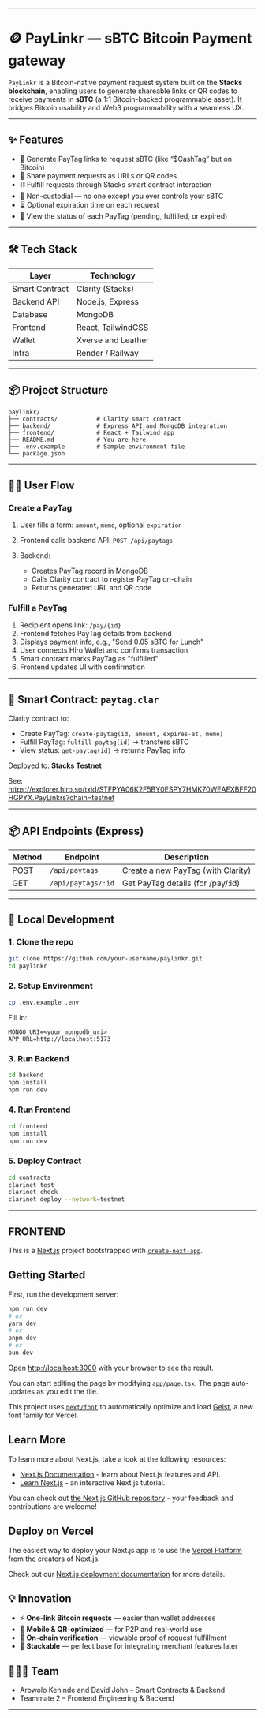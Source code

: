 
---

# 🪙 PayLinkr — sBTC Bitcoin Payment gateway

`PayLinkr` is a Bitcoin-native payment request system built on the **Stacks blockchain**, enabling users to generate shareable links or QR codes to receive payments in **sBTC** (a 1:1 Bitcoin-backed programmable asset). It bridges Bitcoin usability and Web3 programmability with a seamless UX.


---

## ✨ Features

* 🔗 Generate PayTag links to request sBTC (like “\$CashTag” but on Bitcoin)
* 📱 Share payment requests as URLs or QR codes
* ⛓️ Fulfill requests through Stacks smart contract interaction
* 🔐 Non-custodial — no one except you ever controls your sBTC
* ⏳ Optional expiration time on each request
* 📖 View the status of each PayTag (pending, fulfilled, or expired)

---

## 🛠️ Tech Stack

| Layer          | Technology         |
| -------------- | ------------------ |
| Smart Contract | Clarity (Stacks)   |
| Backend API    | Node.js, Express   |
| Database       | MongoDB            |
| Frontend       | React, TailwindCSS |
| Wallet         | Xverse and Leather |
| Infra          | Render / Railway   |

---

## 📦 Project Structure

```
paylinkr/
├── contracts/           # Clarity smart contract
├── backend/             # Express API and MongoDB integration
├── frontend/            # React + Tailwind app
├── README.md            # You are here
├── .env.example         # Sample environment file
└── package.json
```

---

## 🧑‍💻 User Flow

### Create a PayTag

1. User fills a form: `amount`, `memo`, optional `expiration`
2. Frontend calls backend API: `POST /api/paytags`
3. Backend:

   * Creates PayTag record in MongoDB
   * Calls Clarity contract to register PayTag on-chain
   * Returns generated URL and QR code


### Fulfill a PayTag

1. Recipient opens link: `/pay/{id}`
2. Frontend fetches PayTag details from backend
3. Displays payment info, e.g., "Send 0.05 sBTC for Lunch"
4. User connects Hiro Wallet and confirms transaction
5. Smart contract marks PayTag as "fulfilled"
6. Frontend updates UI with confirmation

---

## 🔐 Smart Contract: `paytag.clar`

Clarity contract to:

* Create PayTag: `create-paytag(id, amount, expires-at, memo)`
* Fulfill PayTag: `fulfill-paytag(id)` → transfers sBTC
* View status: `get-paytag(id)` → returns PayTag info

Deployed to: **Stacks Testnet**

See: https://explorer.hiro.so/txid/STFPYA06K2F5BY0ESPY7HMK70WEAEXBFF20HGPYX.PayLinkrs?chain=testnet

---

## 📦 API Endpoints (Express)

| Method | Endpoint           | Description                        |
| ------ | ------------------ | ---------------------------------- |
| POST   | `/api/paytags`     | Create a new PayTag (with Clarity) |
| GET    | `/api/paytags/:id` | Get PayTag details (for /pay/\:id) |

---

## 🧪 Local Development

### 1. Clone the repo

```bash
git clone https://github.com/your-username/paylinkr.git
cd paylinkr
```

### 2. Setup Environment

```bash
cp .env.example .env
```

Fill in:

```env
MONGO_URI=<your_mongodb_uri>
APP_URL=http://localhost:5173
```

### 3. Run Backend

```bash
cd backend
npm install
npm run dev
```

### 4. Run Frontend

```bash
cd frontend
npm install
npm run dev
```

### 5. Deploy Contract

```bash
cd contracts
clarinet test
clarinet check
clarinet deploy --network=testnet
```

---

## FRONTEND

This is a [Next.js](https://nextjs.org) project bootstrapped with [`create-next-app`](https://nextjs.org/docs/app/api-reference/cli/create-next-app).

## Getting Started

First, run the development server:

```bash
npm run dev
# or
yarn dev
# or
pnpm dev
# or
bun dev
```

Open [http://localhost:3000](http://localhost:3000) with your browser to see the result.

You can start editing the page by modifying `app/page.tsx`. The page auto-updates as you edit the file.

This project uses [`next/font`](https://nextjs.org/docs/app/building-your-application/optimizing/fonts) to automatically optimize and load [Geist](https://vercel.com/font), a new font family for Vercel.

## Learn More

To learn more about Next.js, take a look at the following resources:

- [Next.js Documentation](https://nextjs.org/docs) - learn about Next.js features and API.
- [Learn Next.js](https://nextjs.org/learn) - an interactive Next.js tutorial.

You can check out [the Next.js GitHub repository](https://github.com/vercel/next.js) - your feedback and contributions are welcome!

## Deploy on Vercel

The easiest way to deploy your Next.js app is to use the [Vercel Platform](https://vercel.com/new?utm_medium=default-template&filter=next.js&utm_source=create-next-app&utm_campaign=create-next-app-readme) from the creators of Next.js.

Check out our [Next.js deployment documentation](https://nextjs.org/docs/app/building-your-application/deploying) for more details.


## 💡 Innovation

* ⚡ **One-link Bitcoin requests** — easier than wallet addresses
* 📲 **Mobile & QR-optimized** — for P2P and real-world use
* 📜 **On-chain verification** — viewable proof of request fulfillment
* 🧱 **Stackable** — perfect base for integrating merchant features later



## 👨‍👩‍👧 Team

* Arowolo Kehinde and David John – Smart Contracts & Backend
* Teammate 2 – Frontend Engineering & Backend

---


